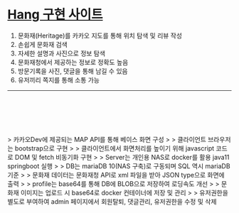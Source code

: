 # [ Hang 구현 사이트 ](http://kjnas7486.synology.me)
  

1. 문화재(Heritage)를 카카오 지도를 통해 위치 탐색 및 리뷰 작성
2. 손쉽게 문화재 검색
3. 자세한 설명과 사진으로 정보 탐색
4. 문화재청에서 제공하는 정보로 정확도 높음
5. 방문기록을 사진, 댓글을 통해 남길 수 있음
6. 유저끼리 쪽지를 통해 소통 가능
<hr>
<br/><br/><br/><br/><br/>
> 카카오Dev에 제공되는 MAP API를 통해 베이스 화면 구성
> 
> 클라이언트 브라우저는 bootstrap으로 구현
> 
> 클라이언트에서 화면처리를 높이기 위해 javascript 코드로 DOM 및 fetch 비동기화 구현
> 
> Server는 개인용 NAS로 docker를 활용 java11 springboot 실행
> 
> DB는 mariaDB 10(NAS 구축)로 구동되며 SQL 역시 mariaDB 기준
> 
> 문화재 데이터는 문화재청 API로 xml 파일을 받아 JSON type으로 화면에 출력
> 
> profile는 base64를 통해 DB에 BLOB으로 저장하여 로딩속도 개선
> 
> 문화재 이미지는 업로드 시 base64로 docker 컨테이너에 저장 및 관리
> 
> 유저권한을 별도로 부여하여 admin 페이지에서 회원탈퇴, 댓글관리, 유저권한을 수정 및 삭제
